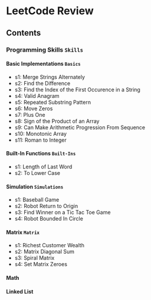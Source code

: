 # LeetCode Review

## Contents
### Programming Skills `Skills`
#### Basic Implementations `Basics` 
- s1: Merge Strings Alternately
- s2: Find the Difference
- s3: Find the Index of the First Occurence in a String
- s4: Valid Anagram
- s5: Repeated Substring Pattern
- s6: Move Zeros
- s7: Plus One
- s8: Sign of the Product of an Array
- s9: Can Make Arithmetic Progression From Sequence
- s10: Monotonic Array
- s11: Roman to Integer
#### Built-In Functions `Built-Ins`
- s1: Length of Last Word
- s2: To Lower Case
#### Simulation `Simulations`
- s1: Baseball Game
- s2: Robot Return to Origin
- s3: Find Winner on a Tic Tac Toe Game
- s4: Robot Bounded In Circle
#### Matrix `Matrix`
- s1: Richest Customer Wealth
- s2: Matrix Diagonal Sum
- s3: Spiral Matrix
- s4: Set Matrix Zeroes
#### Math
#### Linked List